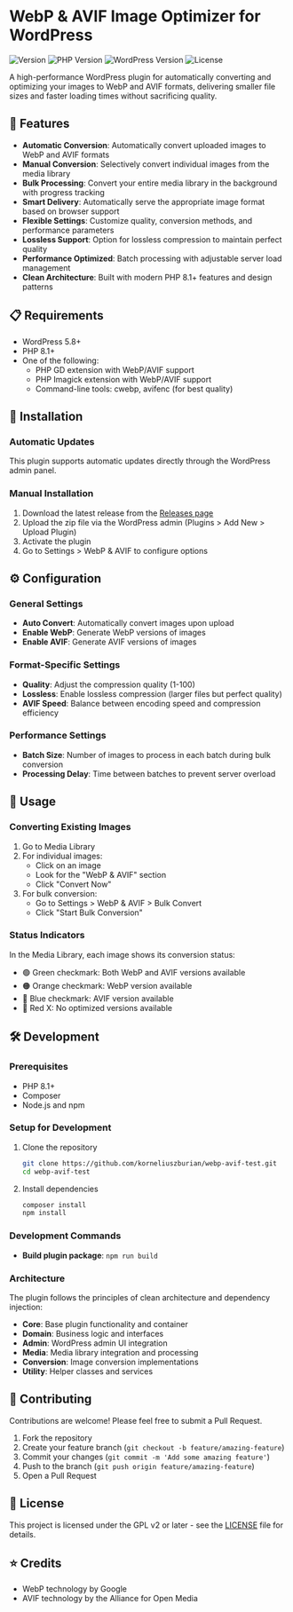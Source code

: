 # WebP & AVIF Image Optimizer for WordPress

![Version](https://img.shields.io/github/v/release/korneliuszburian/webp-avif-test?sort=semver&style=flat-square)
![PHP Version](https://img.shields.io/badge/php-%3E%3D8.1-blue?style=flat-square)
![WordPress Version](https://img.shields.io/badge/wordpress-%3E%3D5.8-blue?style=flat-square)
![License](https://img.shields.io/github/license/korneliuszburian/webp-avif-test?style=flat-square)

A high-performance WordPress plugin for automatically converting and optimizing your images to WebP and AVIF formats, delivering smaller file sizes and faster loading times without sacrificing quality.

## 🌟 Features

- **Automatic Conversion**: Automatically convert uploaded images to WebP and AVIF formats
- **Manual Conversion**: Selectively convert individual images from the media library
- **Bulk Processing**: Convert your entire media library in the background with progress tracking
- **Smart Delivery**: Automatically serve the appropriate image format based on browser support
- **Flexible Settings**: Customize quality, conversion methods, and performance parameters
- **Lossless Support**: Option for lossless compression to maintain perfect quality
- **Performance Optimized**: Batch processing with adjustable server load management
- **Clean Architecture**: Built with modern PHP 8.1+ features and design patterns

## 📋 Requirements

- WordPress 5.8+
- PHP 8.1+
- One of the following:
  - PHP GD extension with WebP/AVIF support
  - PHP Imagick extension with WebP/AVIF support
  - Command-line tools: cwebp, avifenc (for best quality)

## 🚀 Installation

### Automatic Updates

This plugin supports automatic updates directly through the WordPress admin panel.

### Manual Installation

1. Download the latest release from the [Releases page](https://github.com/korneliuszburian/webp-avif-test/releases)
2. Upload the zip file via the WordPress admin (Plugins > Add New > Upload Plugin)
3. Activate the plugin
4. Go to Settings > WebP & AVIF to configure options

## ⚙️ Configuration

### General Settings

- **Auto Convert**: Automatically convert images upon upload
- **Enable WebP**: Generate WebP versions of images
- **Enable AVIF**: Generate AVIF versions of images

### Format-Specific Settings

- **Quality**: Adjust the compression quality (1-100)
- **Lossless**: Enable lossless compression (larger files but perfect quality)
- **AVIF Speed**: Balance between encoding speed and compression efficiency

### Performance Settings

- **Batch Size**: Number of images to process in each batch during bulk conversion
- **Processing Delay**: Time between batches to prevent server overload

## 🔧 Usage

### Converting Existing Images

1. Go to Media Library
2. For individual images:
   - Click on an image
   - Look for the "WebP & AVIF" section
   - Click "Convert Now"
3. For bulk conversion:
   - Go to Settings > WebP & AVIF > Bulk Convert
   - Click "Start Bulk Conversion"

### Status Indicators

In the Media Library, each image shows its conversion status:
- 🟢 Green checkmark: Both WebP and AVIF versions available
- 🟠 Orange checkmark: WebP version available
- 🔵 Blue checkmark: AVIF version available
- 🔴 Red X: No optimized versions available

## 🛠 Development

### Prerequisites

- PHP 8.1+
- Composer
- Node.js and npm

### Setup for Development

1. Clone the repository
   ```bash
   git clone https://github.com/korneliuszburian/webp-avif-test.git
   cd webp-avif-test
   ```

2. Install dependencies
   ```bash
   composer install
   npm install
   ```

### Development Commands

- **Build plugin package**: `npm run build`

### Architecture

The plugin follows the principles of clean architecture and dependency injection:

- **Core**: Base plugin functionality and container
- **Domain**: Business logic and interfaces
- **Admin**: WordPress admin UI integration
- **Media**: Media library integration and processing
- **Conversion**: Image conversion implementations
- **Utility**: Helper classes and services

## 🔄 Contributing

Contributions are welcome! Please feel free to submit a Pull Request.

1. Fork the repository
2. Create your feature branch (`git checkout -b feature/amazing-feature`)
3. Commit your changes (`git commit -m 'Add some amazing feature'`)
4. Push to the branch (`git push origin feature/amazing-feature`)
5. Open a Pull Request

## 📝 License

This project is licensed under the GPL v2 or later - see the [LICENSE](LICENSE) file for details.

## ⭐ Credits

- WebP technology by Google
- AVIF technology by the Alliance for Open Media
